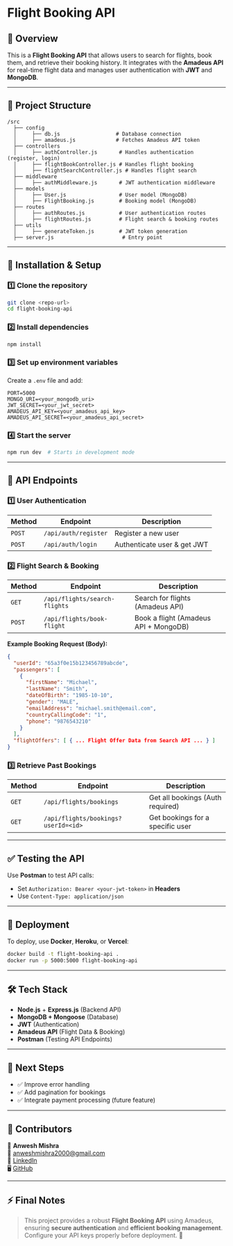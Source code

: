 # Flight Booking API

## 🚀 Overview

This is a **Flight Booking API** that allows users to search for flights, book them, and retrieve their booking history. It integrates with the **Amadeus API** for real-time flight data and manages user authentication with **JWT** and **MongoDB**.

---

## 📂 Project Structure

```
/src
  ├── config
  │     ├── db.js                  # Database connection
  │     ├── amadeus.js             # Fetches Amadeus API token
  ├── controllers
  │     ├── authController.js       # Handles authentication (register, login)
  │     ├── flightBookController.js # Handles flight booking
  │     ├── flightSearchController.js # Handles flight search
  ├── middleware
  │     ├── authMiddleware.js       # JWT authentication middleware
  ├── models
  │     ├── User.js                 # User model (MongoDB)
  │     ├── FlightBooking.js        # Booking model (MongoDB)
  ├── routes
  │     ├── authRoutes.js           # User authentication routes
  │     ├── flightRoutes.js         # Flight search & booking routes
  ├── utils
  │     ├── generateToken.js        # JWT token generation
  ├── server.js                      # Entry point
```

---

## 🔧 Installation & Setup

### 1️⃣ **Clone the repository**

```sh
git clone <repo-url>
cd flight-booking-api
```

### 2️⃣ **Install dependencies**

```sh
npm install
```

### 3️⃣ **Set up environment variables**

Create a `.env` file and add:

```
PORT=5000
MONGO_URI=<your_mongodb_uri>
JWT_SECRET=<your_jwt_secret>
AMADEUS_API_KEY=<your_amadeus_api_key>
AMADEUS_API_SECRET=<your_amadeus_api_secret>
```

### 4️⃣ **Start the server**

```sh
npm run dev  # Starts in development mode
```

---

## 📌 API Endpoints

### **1️⃣ User Authentication**

| Method | Endpoint             | Description                 |
| ------ | -------------------- | --------------------------- |
| `POST` | `/api/auth/register` | Register a new user         |
| `POST` | `/api/auth/login`    | Authenticate user & get JWT |

### **2️⃣ Flight Search & Booking**

| Method | Endpoint                      | Description                           |
| ------ | ----------------------------- | ------------------------------------- |
| `GET`  | `/api/flights/search-flights` | Search for flights (Amadeus API)      |
| `POST` | `/api/flights/book-flight`    | Book a flight (Amadeus API + MongoDB) |

**Example Booking Request (Body):**

```json
{
  "userId": "65a3f0e15b123456789abcde",
  "passengers": [
    {
      "firstName": "Michael",
      "lastName": "Smith",
      "dateOfBirth": "1985-10-10",
      "gender": "MALE",
      "emailAddress": "michael.smith@email.com",
      "countryCallingCode": "1",
      "phone": "9876543210"
    }
  ],
  "flightOffers": [ { ... Flight Offer Data from Search API ... } ]
}
```

### **3️⃣ Retrieve Past Bookings**

| Method | Endpoint                            | Description                      |
| ------ | ----------------------------------- | -------------------------------- |
| `GET`  | `/api/flights/bookings`             | Get all bookings (Auth required) |
| `GET`  | `/api/flights/bookings?userId=<id>` | Get bookings for a specific user |

---

## ✅ **Testing the API**

Use **Postman** to test API calls:

- Set `Authorization: Bearer <your-jwt-token>` in **Headers**
- Use `Content-Type: application/json`

---

## 🚀 Deployment

To deploy, use **Docker**, **Heroku**, or **Vercel**:

```sh
docker build -t flight-booking-api .
docker run -p 5000:5000 flight-booking-api
```

---

## 🛠 Tech Stack

- **Node.js** + **Express.js** (Backend API)
- **MongoDB + Mongoose** (Database)
- **JWT** (Authentication)
- **Amadeus API** (Flight Data & Booking)
- **Postman** (Testing API Endpoints)

---

## 📌 Next Steps

- ✅ Improve error handling
- ✅ Add pagination for bookings
- ✅ Integrate payment processing (future feature)

---

## 🤝 Contributors

👤 **Anwesh Mishra**\
📧 [anweshmishra2000@gmail.com](mailto:anweshmishra2000@gmail.com)\
🔗 [LinkedIn](https://www.linkedin.com/in/anweshmishra/)\
🖥️ [GitHub](https://github.com/i-anniie)

---

## ⚡ Final Notes

> This project provides a robust **Flight Booking API** using Amadeus, ensuring **secure authentication** and **efficient booking management**. Configure your API keys properly before deployment. 🚀
